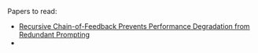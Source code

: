 

Papers to read:
- [Recursive Chain-of-Feedback Prevents Performance Degradation from Redundant Prompting](https://arxiv.org/abs/2402.02648v2)
- 